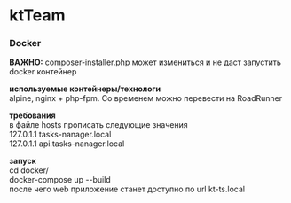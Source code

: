 # ktTeam

### Docker

**ВАЖНО:** composer-installer.php может измениться и не даст запустить docker контейнер 

**используемые контейнеры/технологи**<br>
alpine, nginx + php-fpm. Со временем можно перевести на RoadRunner

**требования**
<br>
в файле hosts прописать следующие значения
<br>
127.0.1.1   tasks-nanager.local
<br>
127.0.1.1   api.tasks-nanager.local

**запуск**
<br>
cd docker/
<br>
docker-compose up --build
<br>
после чего web приложение станет доступно по url kt-ts.local

